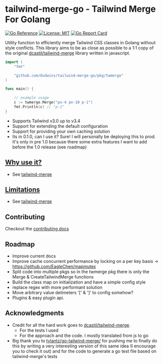 # tailwind-merge-go - Tailwind Merge For Golang

<a href="https://pkg.go.dev/github.com/Oudwins/tailwind-merge-go"><img src="https://pkg.go.dev/badge/github.com//github.com/Oudwins/tailwind-merge-go.svg" alt="Go Reference" /></a>
[![License: MIT](https://img.shields.io/badge/License-MIT-blue.svg)](https://opensource.org/licenses/MIT)
[![Go Report Card](https://goreportcard.com/badge/Oudwins/tailwind-merge-go)](https://goreportcard.com/report/github.com/Oudwins/tailwind-merge-go)

Utility function to efficiently merge Tailwind CSS classes in Golang without style conflicts. This library aims to be as close as possible to a 1:1 copy of the original [dcastil/tailwind-merge](https://github.com/dcastil/tailwind-merge/) library written in javascript.

```go
import (
	"fmt"

	"github.com/Oudwins/tailwind-merge-go/pkg/twmerge"
)

func main() {

	// example usage
	c := twmerge.Merge("px-4 px-10 p-1")
	fmt.Println(c) // "p-1"
}
```

- Supports Tailwind v3.0 up to v3.4
- Support for extending the default configuration
- Support for providing your own caching solution
- Its in 0.1.0, can I use it? Sure! I will personally be deploying this to prod. It's only in pre 1.0 because there some extra features I want to add before the 1.0 release (see roadmap)

## [Why use it?](https://github.com/dcastil/tailwind-merge/blob/v2.2.1/docs/what-is-it-for.md)

- See [tailwind-merge](https://github.com/dcastil/tailwind-merge/blob/v2.2.1/docs/what-is-it-for.md)

## [Limitations](https://github.com/dcastil/tailwind-merge/blob/v2.2.1/docs/limitations.md)

- See [tailwind-merge](https://github.com/dcastil/tailwind-merge/blob/v2.2.1/docs/limitations.md)

## Contributing

Checkout the [contributing docs](./CONTRIBUTING.md)

## Roadmap

- Improve current docs
- Improve cache concurrent performance by locking on a per key basis -> https://github.com/EagleChen/mapmutex
- Split code into multiple pkgs so in the twmerge pkg there is only the Merge & CreateTailwindMerge functions
- Build the class map on initialization and have a simple config style
- replace regex with more performant solution
- Move arbitrary value delimeters '[' & ']' to config somehow?
- Plugins & easy plugin api.

## Acknowledgments

- Credit for all the hard work goes to [dcastil/tailwind-merge](https://github.com/dcastil/tailwind-merge/).
  - For the tests I used
  - For the approach and the code. I mostly translated from js to go
- Big thank you to [tylantz/go-tailwind-merge/](https://github.com/tylantz/go-tailwind-merge/tree/main) for pushing me to finally do this by writing a very interesting version of this same idea (I encourage you to check it out) and for the code to generate a go test file based on tailwind-merge's tests

